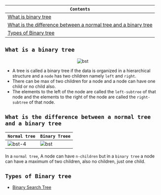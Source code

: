 <div align="center">
  
| `Contents` |
| ---------- |
| [What is binary tree](https://github.com/devrath/studious-ds-adventure/blob/main/collection/Trees/BinaryTree/README.md#what-is-a-binary-tree) |
| [What is the difference between a normal tree and a binary tree](https://github.com/devrath/studious-ds-adventure/blob/main/collection/Trees/BinaryTree/README.md#what-is-binary-search-treebst) |
| [Types of Binary tree](https://github.com/devrath/studious-ds-adventure/blob/main/collection/Trees/BinaryTree/README.md#types-of-binary-tree) |

</div>


## `What is a binary tree`

<div align="center">
  
![bst](https://github.com/devrath/studious-ds-adventure/assets/1456191/cb132f95-0031-4a49-9bea-0b1d9bf6a50b)

</div>

* A tree is called a binary tree if the data is organized in a hierarchical structure and a `node` has two children namely `left` and `right`.
* There can be max of two children for a node and a node can have one child or no child also.
* The elements to the left of the node are called the `left-subtree` of that node and the elements to the right of the node are called the `right-subtree` of that node.

## `What is the difference between a normal tree and a binary tree`


| `Normal tree` | `Binary Treee` |
| ------------- | --------------------- |
| ![bst-4](https://github.com/devrath/studious-ds-adventure/assets/1456191/003192ea-94c4-4c62-8725-c23116075727) | ![bst](https://github.com/devrath/studious-ds-adventure/assets/1456191/cb132f95-0031-4a49-9bea-0b1d9bf6a50b) | 

In a `normal tree`, A node can have `n-children` but in a `binary tree` a node can have a maximum of two children, also no children, just one child.

## `Types of Binary tree`
* [Binary Search Tree](https://github.com/devrath/studious-ds-adventure/tree/main/collection/Trees/BinaryTree)
